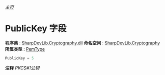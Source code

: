 ###### [主页](./Index.md "主页")
# PublicKey 字段
**程序集** : [SharpDevLib.Cryptography.dll](./SharpDevLib.Cryptography.assembly.md "SharpDevLib.Cryptography.dll")
**命名空间** : [SharpDevLib.Cryptography](./SharpDevLib.Cryptography.namespace.md "SharpDevLib.Cryptography")
**所属类型** : [PemType](./SharpDevLib.Cryptography.PemType.md "PemType")
``` csharp
PublicKey = 5
```
**注释**
*PKCS#1公钥*


